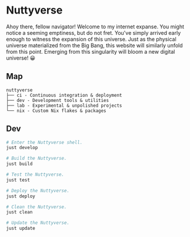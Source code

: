 # Nuttyverse

Ahoy there, fellow navigator! Welcome to my internet expanse. You might notice
a seeming emptiness, but do not fret. You've simply arrived early enough to
witness the expansion of this universe. Just as the physical universe
materialized from the Big Bang, this website will similarly unfold from this
point. Emerging from this singularity will bloom a new digital universe! 😀

## Map

```
nuttyverse
├── ci - Continuous integration & deployment
├── dev - Development tools & utilities
├── lab - Experimental & unpolished projects
└── nix - Custom Nix flakes & packages
```

## Dev

```bash
# Enter the Nuttyverse shell.
just develop

# Build the Nuttyverse.
just build

# Test the Nuttyverse.
just test

# Deploy the Nuttyverse.
just deploy

# Clean the Nuttyverse.
just clean

# Update the Nuttyverse.
just update
```
